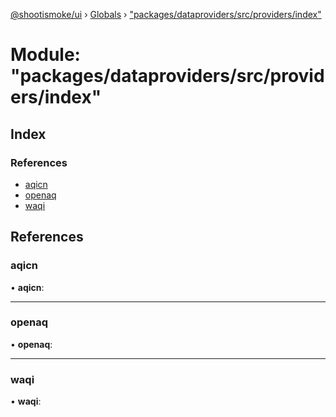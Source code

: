 [@shootismoke/ui](../README.md) › [Globals](../globals.md) › ["packages/dataproviders/src/providers/index"](_packages_dataproviders_src_providers_index_.md)

# Module: "packages/dataproviders/src/providers/index"

## Index

### References

* [aqicn](_packages_dataproviders_src_providers_index_.md#aqicn)
* [openaq](_packages_dataproviders_src_providers_index_.md#openaq)
* [waqi](_packages_dataproviders_src_providers_index_.md#waqi)

## References

###  aqicn

• **aqicn**:

___

###  openaq

• **openaq**:

___

###  waqi

• **waqi**:
